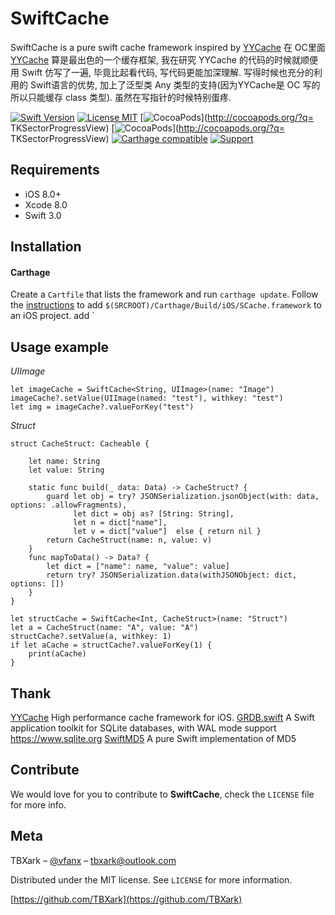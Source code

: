# SwiftCache

SwiftCache is a pure swift cache framework inspired by [YYCache](http://github.com/ibireme/YYCache)
在 OC里面 [YYCache](https://github.com/ibireme/YYCache) 算是最出色的一个缓存框架, 我在研究 YYCache 的代码的时候就顺便用 Swift 仿写了一遍, 毕竟比起看代码, 写代码更能加深理解. 写得时候也充分的利用的 Swift语言的优势, 加上了泛型类 Any 类型的支持(因为YYCache是 OC 写的所以只能缓存 class 类型). 虽然在写指针的时候特别蛋疼.



[![Swift Version][swift-image]][swift-url]
[![License MIT](https://img.shields.io/badge/license-MIT-green.svg?style=flat)](https://raw.githubusercontent.com/TBXark/TKSectorProgressView/master/LICENSE)
[![CocoaPods](http://img.shields.io/cocoapods/v/TKSectorProgressView.svg?style=flat)](http://cocoapods.org/?q= TKSectorProgressView)
[![CocoaPods](http://img.shields.io/cocoapods/p/TKSectorProgressView.svg?style=flat)](http://cocoapods.org/?q= TKSectorProgressView)
[![Carthage compatible](https://img.shields.io/badge/Carthage-compatible-4BC51D.svg?style=flat)](https://github.com/Carthage/Carthage)
[![Support](https://img.shields.io/badge/support-iOS%208%2B%20-blue.svg?style=flat)](https://www.apple.com/nl/ios/)

## Requirements

- iOS 8.0+
- Xcode 8.0
- Swift 3.0

## Installation

#### Carthage
Create a `Cartfile` that lists the framework and run `carthage update`. Follow the [instructions](https://github.com/Carthage/Carthage#if-youre-building-for-ios) to add `$(SRCROOT)/Carthage/Build/iOS/SCache.framework` to an iOS project.
add `


## Usage example

*UIImage*

```
let imageCache = SwiftCache<String, UIImage>(name: "Image")
imageCache?.setValue(UIImage(named: "test"), withkey: "test")
let img = imageCache?.valueForKey("test")

```

*Struct*

```
struct CacheStruct: Cacheable {

    let name: String
    let value: String

    static func build(_ data: Data) -> CacheStruct? {
        guard let obj = try? JSONSerialization.jsonObject(with: data, options: .allowFragments),
              let dict = obj as? [String: String],
              let n = dict["name"],
              let v = dict["value"]  else { return nil }
        return CacheStruct(name: n, value: v)
    }
    func mapToData() -> Data? {
        let dict = ["name": name, "value": value]
        return try? JSONSerialization.data(withJSONObject: dict, options: [])
    }
}

let structCache = SwiftCache<Int, CacheStruct>(name: "Struct")
let a = CacheStruct(name: "A", value: "A")
structCache?.setValue(a, withkey: 1)
if let aCache = structCache?.valueForKey(1) {
    print(aCache)
}

```

## Thank

[YYCache](https://github.com/ibireme/YYCache) High performance cache framework for iOS.
[GRDB.swift](https://github.com/groue/GRDB.swift)  A Swift application toolkit for SQLite databases, with WAL mode support https://www.sqlite.org
[SwiftMD5](https://github.com/mpurland/SwiftMD5) A pure Swift implementation of MD5


## Contribute

We would love for you to contribute to **SwiftCache**, check the ``LICENSE`` file for more info.

## Meta

TBXark – [@vfanx](https://twitter.com/vfanx) – tbxark@outlook.com

Distributed under the MIT license. See ``LICENSE`` for more information.

[https://github.com/TBXark](https://github.com/TBXark)

[swift-image]:https://img.shields.io/badge/swift-3.0-orange.svg
[swift-url]: https://swift.org/
[license-image]: https://img.shields.io/badge/License-MIT-blue.svg
[license-url]: LICENSE
[travis-image]: https://img.shields.io/travis/dbader/node-datadog-metrics/master.svg?style=flat-square
[travis-url]: https://travis-ci.org/dbader/node-datadog-metrics
[codebeat-image]: https://codebeat.co/badges/c19b47ea-2f9d-45df-8458-b2d952fe9dad
[codebeat-url]: https://codebeat.co/projects/github-com-vsouza-awesomeios-com
